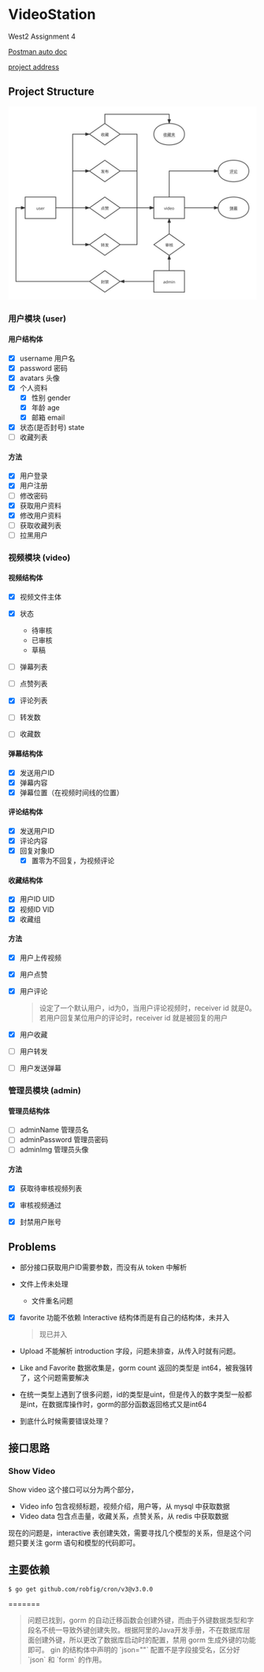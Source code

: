 # VideoStation

West2 Assignment 4

[Postman auto doc](https://documenter.getpostman.com/view/16949749/UVsHS7Cv#intro)

[project address](https://github.com/Anxiu0101/VideoStation)

## Project Structure

![VideoStation](README.assets/VideoStation.svg)

### 用户模块 (user)

#### 用户结构体



- [x] username 用户名
- [x] password 密码
- [x] avatars 头像
- [x] 个人资料
    - [x] 性别 gender
    - [x] 年龄 age
    - [x] 邮箱 email
- [x] 状态(是否封号) state
- [ ] 收藏列表

#### 方法

- [x] 用户登录
- [x] 用户注册
- [ ] 修改密码
- [x] 获取用户资料
- [x] 修改用户资料
- [ ] 获取收藏列表
- [ ] 拉黑用户

### 视频模块 (video)

#### 视频结构体

- [x] 视频文件主体

- [x] 状态
    - 待审核
    - 已审核
    - 草稿
- [ ] 弹幕列表
- [ ] 点赞列表
- [x] 评论列表
- [ ] 转发数
- [ ] 收藏数

#### 弹幕结构体

- [x] 发送用户ID
- [x] 弹幕内容
- [x] 弹幕位置（在视频时间线的位置）

#### 评论结构体

- [x] 发送用户ID
- [x] 评论内容
- [x] 回复对象ID
    - [x] 置零为不回复，为视频评论

#### 收藏结构体

- [x] 用户ID UID
- [x] 视频ID VID
- [x] 收藏组

#### 方法

- [x] 用户上传视频

- [x] 用户点赞

- [x] 用户评论
    
    > 设定了一个默认用户，id为0，当用户评论视频时，receiver id 就是0。若用户回复某位用户的评论时，receiver id 就是被回复的用户
    
- [x] 用户收藏

- [ ] 用户转发

- [ ] 用户发送弹幕

### 管理员模块 (admin)

#### 管理员结构体

- [ ] adminName 管理员名
- [ ] adminPassword 管理员密码
- [ ] adminImg 管理员头像

#### 方法

- [x] 获取待审核视频列表
- [x] 审核视频通过
- [x] 封禁用户账号


## Problems

- 部分接口获取用户ID需要参数，而没有从 token 中解析

- 文件上传未处理
    - 文件重名问题 
    
- [x] favorite 功能不依赖 Interactive 结构体而是有自己的结构体，未并入

    > 现已并入

- Upload 不能解析 introduction 字段，问题未排查，从传入时就有问题。

- Like and Favorite 数据收集是，gorm count 返回的类型是 int64，被我强转了，这个问题需要解决

- 在统一类型上遇到了很多问题，id的类型是uint，但是传入的数字类型一般都是int，在数据库操作时，gorm的部分函数返回格式又是int64

- 到底什么时候需要错误处理？



## 接口思路

### Show Video

Show video 这个接口可以分为两个部分，

- Video info 包含视频标题，视频介绍，用户等，从 mysql 中获取数据
- Video data 包含点击量，收藏关系，点赞关系，从 redis 中获取数据

现在的问题是，interactive 表创建失效，需要寻找几个模型的关系，但是这个问题只要关注 gorm 语句和模型的代码即可。

## 主要依赖

```shell
$ go get github.com/robfig/cron/v3@v3.0.0
```
=======
> 问题已找到，gorm 的自动迁移函数会创建外键，而由于外键数据类型和字段名不统一导致外键创建失败。根据阿里的Java开发手册，不在数据库层面创建外键，所以更改了数据库启动时的配置，禁用 gorm 生成外键的功能即可。
> gin 的结构体中声明的 \`json=""\` 配置不是字段接受名，区分好 \`json\` 和 \`form\` 的作用。


